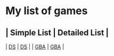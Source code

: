 # My list of games  




| Simple List   | Detailed List  |
----------------------------------
| [DS](ds/ds_list.md) | [DS](ds/ds_info_games.md) |
| [GBA](gba/gba_list.md) | [GBA](gba/gba_info_games) |
